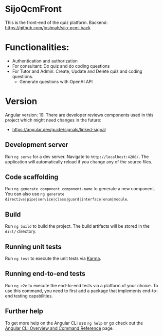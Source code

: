 # SijoQcmFront
This is the front-end of the quiz platform. 
Backend: https://github.com/joshnah/sijo-qcm-back
# Functionalities:
- Authentication and authorization
- For consultant: Do quiz and do coding questions
- For Tutor and Admin: Create, Update and Delete quiz and coding questions.
    -  Generate questions with OpenAI API
# Version
Angular version: 19. There are developer reviews components used in this project which might need changes in the future:
- https://angular.dev/guide/signals/linked-signal


## Development server

Run `ng serve` for a dev server. Navigate to `http://localhost:4200/`. The application will automatically reload if you change any of the source files.

## Code scaffolding

Run `ng generate component component-name` to generate a new component. You can also use `ng generate directive|pipe|service|class|guard|interface|enum|module`.

## Build

Run `ng build` to build the project. The build artifacts will be stored in the `dist/` directory.

## Running unit tests

Run `ng test` to execute the unit tests via [Karma](https://karma-runner.github.io).

## Running end-to-end tests

Run `ng e2e` to execute the end-to-end tests via a platform of your choice. To use this command, you need to first add a package that implements end-to-end testing capabilities.

## Further help

To get more help on the Angular CLI use `ng help` or go check out the [Angular CLI Overview and Command Reference](https://angular.dev/tools/cli) page.
